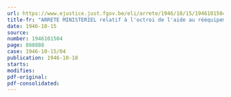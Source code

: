 ```yaml
---
url: https://www.ejustice.just.fgov.be/eli/arrete/1946/10/15/1946101504/justel
title-fr: "ARRETE MINISTERIEL relatif à l'octroi de l'aide au rééquipement ménager aux agents des provinces, des communes, des associations de communes et des administrations subordonnées"
date: 1946-10-15
source:
number: 1946101504
page: 888888
case: 1946-10-15/04
publication: 1946-10-18
starts:
modifies:
pdf-original:
pdf-consolidated:
---
```


